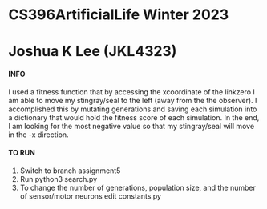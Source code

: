# CS396ArtificialLife Winter 2023
# Joshua K Lee (JKL4323)


#### INFO ####
I used a fitness function that by accessing the xcoordinate of the linkzero I am able to move my stingray/seal to the left (away from the the observer). I accomplished this by mutating generations and saving each simulation into a dictionary that would hold the fitness score of each simulation. In the end, I am looking for the most negative value so that my stingray/seal will move in the -x direction.

#### TO RUN ####
1. Switch to branch assignment5
2. Run python3 search.py
3. To change the number of generations, population size, and the number of sensor/motor neurons edit constants.py

